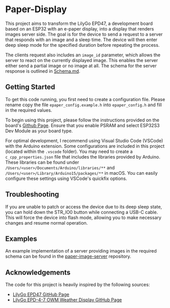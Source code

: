 # Paper-Display

This project aims to transform the LilyGo EPD47, a development board based on an ESP32 with an e-paper display, into a display that renders
images server side. The goal is for the device to send a request to a server that responds with an image and a sleep time. The device will
then enter deep sleep mode for the specified duration before repeating the process.

The clients request also includes an `image_id` parameter, which allows the server to react on the currently displayed image. This enables the server
either send a partial image or no image at all. The schema for the server response is outlined in [Schema.md](docs/Schema.md).

## Getting Started

To get this code running, you first need to create a configuration file. Please rename copy the file `epaper_config.example.h` into `epaper_config.h` and fill in the required values.

To begin using this project, please follow the instructions provided on the board's [Github
Page](https://github.com/Xinyuan-LilyGO/LilyGo-EPD47). Ensure that you enable PSRAM and select ESP32S3 Dev Module as your board type.

For optimal development, I recommend using Visual Studio Code (VSCode) with the Arduino extension. Some configurations are included in this
project (located within the `.vscode` folder). You may need to create a `c_cpp_properties.json` file that includes the libraries provided by
Arduino. These libraries can be found under `/Users/<user>/Documents/Arduino/libraries/**` and `/Users/<user>/Library/Arduino15/packages/**`
in macOS. You can easily configure these settings using VSCode's quickfix options.

## Troubleshooting

If you are unable to patch or access the device due to its deep sleep state, you can hold down the STR_IO0 button while connecting a USB-C
cable. This will force the device into flash mode, allowing you to make necessary changes and resume normal operation.

## Examples

An example implementation of a server providing images in the required schema can be found in the [paper-image-server](https://github.com/dhartung/paper-image-server) repository.

## Acknowledgements

The code for this project is heavily inspired by the following sources:
* [LilyGo EPD47 GitHub Page](https://github.com/Xinyuan-LilyGO/LilyGo-EPD47)
* [LilyGo EPD-4-7 OWM Weather Display GitHub Page](https://github.com/Xinyuan-LilyGO/LilyGo-EPD-4-7-OWM-Weather-Display)